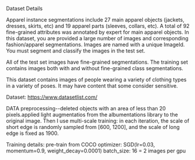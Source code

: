 Dataset Details


Apparel instance segmentations include 27 main apparel objects (jackets, dresses, skirts, etc) and 19 apparel parts (sleeves, collars, etc). A total of 92 fine-grained attributes was annotated by expert for main apparel objects.
In this dataset, you are provided a large number of images and corresponding fashion/apparel segmentations. Images are named with a unique ImageId. You must segment and classify the images in the test set.

All of the test set images have fine-grained segmentations. The training set contains images both with and without fine-grained class segmentations.

This dataset contains images of people wearing a variety of clothing types in a variety of poses. It may have content that some consider sensitive. 


Dataset: https://www.datasetlist.com/


DATA preprocessing--deleted objects with an area of less than 20 pixels.applied light augmentatios from the albumentations library to the original image. Then I use multi-scale training: in each iteration, the scale of short edge is randomly sampled
from [600, 1200], and the scale of long edge is fixed as 1900.

Training details:
pre-train from COCO
optimizer: SGD(lr=0.03, momentum=0.9, weight_decay=0.0001)
batch_size: 16 = 2 images per gpu 